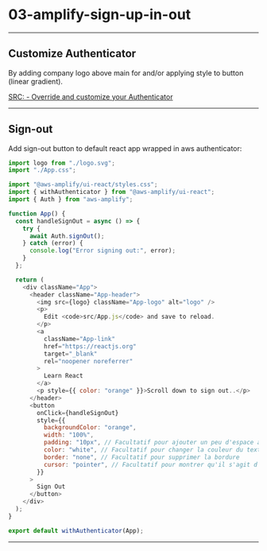 # 03-amplify-sign-up-in-out

---

## Customize Authenticator

By adding company logo above main for and/or applying style to button (linear gradient).

[SRC: - Override and customize your Authenticator](https://ui.docs.amplify.aws/react/connected-components/authenticator/customization)

---

## Sign-out

Add sign-out button to default react app wrapped in aws authenticator:

```js
import logo from "./logo.svg";
import "./App.css";

import "@aws-amplify/ui-react/styles.css";
import { withAuthenticator } from "@aws-amplify/ui-react";
import { Auth } from "aws-amplify";

function App() {
  const handleSignOut = async () => {
    try {
      await Auth.signOut();
    } catch (error) {
      console.log("Error signing out:", error);
    }
  };

  return (
    <div className="App">
      <header className="App-header">
        <img src={logo} className="App-logo" alt="logo" />
        <p>
          Edit <code>src/App.js</code> and save to reload.
        </p>
        <a
          className="App-link"
          href="https://reactjs.org"
          target="_blank"
          rel="noopener noreferrer"
        >
          Learn React
        </a>
        <p style={{ color: "orange" }}>Scroll down to sign out..</p>
      </header>
      <button
        onClick={handleSignOut}
        style={{
          backgroundColor: "orange",
          width: "100%",
          padding: "10px", // Facultatif pour ajouter un peu d'espace autour du texte
          color: "white", // Facultatif pour changer la couleur du texte
          border: "none", // Facultatif pour supprimer la bordure
          cursor: "pointer", // Facultatif pour montrer qu'il s'agit d'un bouton
        }}
      >
        Sign Out
      </button>
    </div>
  );
}

export default withAuthenticator(App);
```

---
